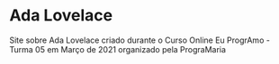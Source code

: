 # Ada Lovelace
 Site sobre Ada Lovelace criado durante o Curso Online Eu ProgrAmo - Turma 05 em Março de 2021 organizado pela PrograMaria
